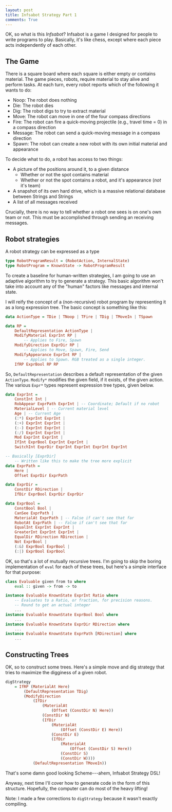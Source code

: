 ```yaml
---
layout: post
title: Infsabot Strategy Part 1
comments: True
---
```



OK, so what is this _Infsabot_? Infsabot is a game I designed for people to write programs to play. Basically, it's like chess, except where each piece acts independently of each other.

## The Game

There is a square board where each square is either empty or contains material. The game pieces, robots, require material to stay alive and perform tasks. At each turn, every robot reports which of the following it wants to do:

 - Noop: The robot does nothing
 - Die: The robot dies
 - Dig: The robot digs to try to extract material
 - Move: The robot can move in one of the four compass directions
 - Fire: The robot can fire a quick-moving projectile (e.g., travel time = 0) in a compass direction
 - Message: The robot can send a quick-moving message in a compass direction
 - Spawn: The robot can create a new robot with its own initial material and appearance

To decide what to do, a robot has access to two things:

 - A picture of the positions around it, to a given distance
    - Whether or not the spot contains material
    - Whether or not the spot contains a robot, and it's appearance (_not_ it's team)
 - A snapshot of its own hard drive, which is a massive relational database between Strings and Strings
 - A list of all messages received

<!--end excerpt-->

Crucially, there is no way to tell whether a robot one sees is on one's own team or not. This must be accomplished through sending an receiving messages.

## Robot strategies

A robot strategy can be expressed as a type

```haskell
type RobotProgramResult = (RobotAction, InternalState)
type RobotProgram = KnownState -> RobotProgramResult
```

To create a baseline for human-written strategies, I am going to use an adaptive algorithm to try to generate a strategy. This basic algorithm won't take into account any of the "human" factors like messages and internal state.

I will reify the concept of a (non-recursive) robot program by representing it as a long expression tree. The basic concept is something like this:

```haskell
data ActionType = TDie | TNoop | TFire | TDig | TMoveIn | TSpawn

data RP =
    DefaultRepresentation ActionType |
    ModifyMaterial ExprInt RP |
        -- Applies to Fire, Spawn
    ModifyDirection ExprDir RP |
        -- Applies to Move, Spawn, Fire, Send
    ModifyAppearance ExprInt RP |
        -- Applies to Spawn. RGB treated as a single integer.
    IfRP ExprBool RP RP
```

So, `DefaultRepresentation` describes a default representation of the given `ActionType`. `Modify*` modifies the given field, if it exists, of the given action. The various `Expr*` types represent expression tree types, given below.

```haskell
data ExprInt =
    ConstInt Int |
    RobAppear ExprPath ExprInt | -- Coordinate; Default if no robot
    MaterialLevel | -- Current material level
    Age | -- Current Age
    (:*) ExprInt ExprInt |
    (:+) ExprInt ExprInt |
    (:-) ExprInt ExprInt |
    (:/) ExprInt ExprInt |
    Mod ExprInt ExprInt |
    IfInt ExprBool ExprInt ExprInt |
    SwitchInt ExprDir ExprInt ExprInt ExprInt ExprInt

-- Basically [ExprDir]
    -- Written like this to make the tree more explicit
data ExprPath =
    Here |
    Offset ExprDir ExprPath

data ExprDir =
    ConstDir RDirection |
    IfDir ExprBool ExprDir ExprDir

data ExprBool =
    ConstBool Bool |
    CanSee ExprPath |
    MaterialAt ExprPath | -- False if can't see that far
    RobotAt ExprPath | -- False if can't see that far
    EqualInt ExprInt ExprInt |
    GreaterInt ExprInt ExprInt |
    EqualDir RDirection RDirection |
    Not ExprBool |
    (:&) ExprBool ExprBool |
    (:|) ExprBool ExprBool
```

OK, so that's a lot of mutually recursive trees. I'm going to skip the boring implementation of `eval` for each of these trees, but here's a simple interface for that purpose:

```haskell
class Evaluable given from to where
    eval :: given -> from -> to

instance Evaluable KnownState ExprInt Ratio where
    -- Evaluates to a Ratio, or fraction, for precision reasons.
    -- Round to get an actual integer
    ...
instance Evaluable KnownState ExprBool Bool where
    ...
instance Evaluable KnownState ExprDir RDirection where
    ...
instance Evaluable KnownState ExprPath [RDirection] where
    ...
```

## Constructing Trees

OK, so to construct some trees. Here's a simple move and dig strategy that tries to maximize the digginess of a given robot.

```haskell
digStrategy
    = IfRP (MaterialAt Here)
        (DefaultRepresentation TDig)
        (ModifyDirection
            (IfDir
                (MaterialAt
                    (Offset (ConstDir N) Here))
                (ConstDir N)
                (IfDir
                    (MaterialAt
                        (Offset (ConstDir E) Here))
                    (ConstDir E)
                    (IfDir
                        (MaterialAt
                            (Offset (ConstDir S) Here))
                        (ConstDir S)
                        (ConstDir W))))
            (DefaultRepresentation TMoveIn))
```

That's some damn good looking Scheme---ahem, Infsabot Strategy DSL!

Anyway, next time I'll cover how to generate code in the form of this structure. Hopefully, the computer can do most of the heavy lifting!

Note: I made a few corrections to `digStrategy` because it wasn't exactly compiling.
